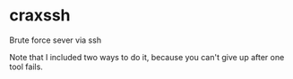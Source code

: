 # craxssh
Brute force sever via ssh

Note that I included two ways to do it, because you can't give up after one tool fails.
